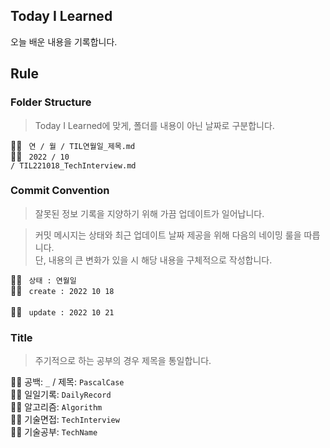 ## Today I Learned
오늘 배운 내용을 기록합니다.

## Rule
### Folder Structure
> Today I Learned에 맞게, 폴더를 내용이 아닌 날짜로 구분합니다.

💁‍♂️ <code> 연 / 월 / TIL연월일_제목.md </code><br>
🙆‍♂️ <code> 2022 / 10 / TIL221018_TechInterview.md </code>

### Commit Convention
> 잘못된 정보 기록을 지양하기 위해 가끔 업데이트가 일어납니다.

> 커밋 메시지는 상태와 최근 업데이트 날짜 제공을 위해 다음의 네이밍 룰을 따릅니다.<br>
단, 내용의 큰 변화가 있을 시 해당 내용을 구체적으로 작성합니다.

💁‍♂️ <code> 상태 : 연월일 </code><br>
🙆‍♂️ <code> create : 2022 10 18 </code><br>
🙆‍♂️ <code> update : 2022 10 21 </code>

### Title
> 주기적으로 하는 공부의 경우 제목을 통일합니다.

💁‍♂️ 공백: <code>_</code> / 제목: <code>PascalCase</code><br>
🙆‍♂️ 일일기록: <code>DailyRecord</code><br>
🙆‍♂️ 알고리즘: <code>Algorithm</code><br>
🙆‍♂️ 기술면접: <code>TechInterview</code><br>
🙆‍♂️ 기술공부: <code>TechName</code><br>
